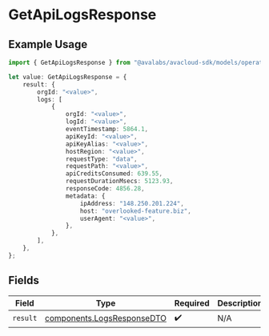 # GetApiLogsResponse

## Example Usage

```typescript
import { GetApiLogsResponse } from "@avalabs/avacloud-sdk/models/operations";

let value: GetApiLogsResponse = {
    result: {
        orgId: "<value>",
        logs: [
            {
                orgId: "<value>",
                logId: "<value>",
                eventTimestamp: 5864.1,
                apiKeyId: "<value>",
                apiKeyAlias: "<value>",
                hostRegion: "<value>",
                requestType: "data",
                requestPath: "<value>",
                apiCreditsConsumed: 639.55,
                requestDurationMsecs: 5123.93,
                responseCode: 4856.28,
                metadata: {
                    ipAddress: "148.250.201.224",
                    host: "overlooked-feature.biz",
                    userAgent: "<value>",
                },
            },
        ],
    },
};
```

## Fields

| Field                                                                    | Type                                                                     | Required                                                                 | Description                                                              |
| ------------------------------------------------------------------------ | ------------------------------------------------------------------------ | ------------------------------------------------------------------------ | ------------------------------------------------------------------------ |
| `result`                                                                 | [components.LogsResponseDTO](../../models/components/logsresponsedto.md) | :heavy_check_mark:                                                       | N/A                                                                      |